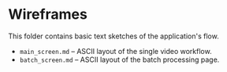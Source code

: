# Wireframes

This folder contains basic text sketches of the application's flow.

- `main_screen.md` – ASCII layout of the single video workflow.
- `batch_screen.md` – ASCII layout of the batch processing page.
